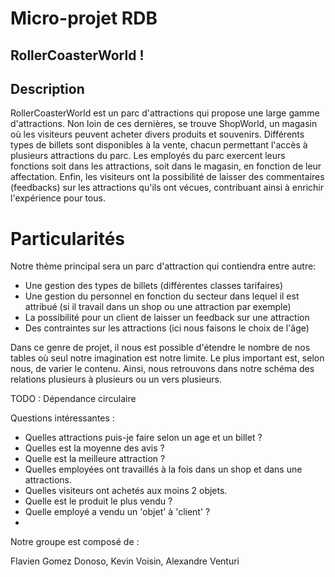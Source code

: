 # Micro-projet RDB
## RollerCoasterWorld ! 
## Description
RollerCoasterWorld est un parc d'attractions qui propose une large gamme d'attractions. Non loin de ces dernières, se trouve ShopWorld, un magasin où les visiteurs peuvent acheter divers produits et souvenirs. Différents types de billets sont disponibles à la vente, chacun permettant l'accès à plusieurs attractions du parc. Les employés du parc exercent leurs fonctions soit dans les attractions, soit dans le magasin, en fonction de leur affectation. Enfin, les visiteurs ont la possibilité de laisser des commentaires (feedbacks) sur les attractions qu'ils ont vécues, contribuant ainsi à enrichir l'expérience pour tous.


# Particularités 



Notre thème principal sera un parc d'attraction qui contiendra entre autre: 
- Une gestion des types de billets (différentes classes tarifaires)
- Une gestion du personnel en fonction du secteur dans lequel il est attribué (si il travail dans un shop ou une attraction par exemple)
- La possibilité pour un client de laisser un feedback sur une attraction
- Des contraintes sur les attractions (ici nous faisons le choix de l'âge)

Dans ce genre de projet, il nous est possible d'étendre le nombre de nos tables où seul notre imagination est notre limite. Le plus important est, selon nous, de varier le contenu. 
Ainsi, nous retrouvons dans notre schéma des relations plusieurs à plusieurs ou un vers plusieurs.

TODO : Dépendance circulaire 

Questions intéressantes : 
- Quelles attractions puis-je faire selon un age et un billet ?
- Quelles est la moyenne des avis ?
- Quelle est la meilleure attraction ?
- Quelles employées ont travaillés à la fois dans un shop et dans une attractions.
- Quelles visiteurs ont achetés aux moins 2 objets.
- Quelle est le produit le plus vendu ?
- Quelle employé a vendu un 'objet' à 'client' ?
- 



Notre groupe est composé de :

Flavien Gomez Donoso,
Kevin Voisin,
Alexandre Venturi

